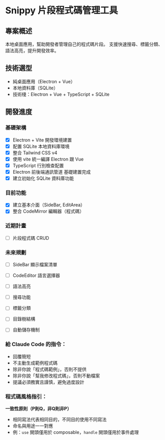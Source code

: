 # Snippy 片段程式碼管理工具

## 專案概述
本地桌面應用，幫助開發者管理自己的程式碼片段。
支援快速搜尋、標籤分類、語法高亮，提升開發效率。

## 技術選型
- 純桌面應用（Electron + Vue）
- 本地資料庫（SQLite）
- 技術棧：Electron + Vue + TypeScript + SQLite

## 開發進度

### 基礎架構
- [x] Electron + Vite 開發環境建置
- [x] 配置 SQLite 本地資料庫環境
- [x] 整合 Tailwind CSS v4
- [x] 使用 vite 統一編譯 Electron 跟 Vue
- [x] TypeScript 行別檢查配置
- [x] Electron 前後端通訊管道 基礎建置完成
- [x] 建立初始化 SQLite 資料庫功能

### 目前功能
- [x] 建立基本介面（SideBar, EditArea）
- [x] 整合 CodeMirror 編輯器（程式碼）

### 近期計畫
- [ ] 片段程式碼 CRUD


### 未來規劃
- [ ] SideBar 顯示檔案清單
- [ ] CodeEditor 語言選擇器
- [ ] 語法高亮
- [ ] 搜尋功能
- [ ] 標籤分類
- [ ] 目錄樹結構
- [ ] 自動儲存機制


### 給 Claude Code 的指令：
- 回覆簡短
- 不主動生成範例程式碼
- 除非你說「程式碼範例」，否則不提供
- 除非你說「幫我修改程式碼」，否則不動檔案
- 提議必須務實且謹慎，避免過度設計

### 程式碼風格指引：
**一致性原則（P則Q，非Q則非P）**
- 相同寫法代表相同目的，不同目的使用不同寫法
- 命名與用途一一對應
- 例：`use` 開頭僅用於 composable，`handle` 開頭僅用於事件處理